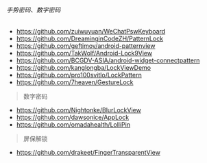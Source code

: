 ###### 手势密码、数字密码
- https://github.com/zuiwuyuan/WeChatPswKeyboard
- https://github.com/DreaminginCodeZH/PatternLock
- https://github.com/geftimov/android-patternview
- https://github.com/TakWolf/Android-Lock9View
- https://github.com/BCGDV-ASIA/android-widget-connectpattern
- https://github.com/kanglongba/LockViewDemo
- https://github.com/pro100svitlo/LockPattern
- https://github.com/7heaven/GestureLock

> 数字密码
- https://github.com/Nightonke/BlurLockView
- https://github.com/dawsonice/AppLock
- https://github.com/omadahealth/LolliPin

> 屏保解锁
- https://github.com/drakeet/FingerTransparentView
